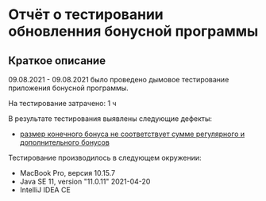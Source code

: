 # Отчёт о тестировании обновленния бонусной программы

## Краткое описание

09.08.2021 - 09.08.2021 было проведено дымовое тестирование приложения бонусной программы.

На тестирование затрачено: 1 ч

В результате тестирования выявлены следующие дефекты:
* [размер конечного бонуса не соответствует сумме регулярного и дополнительного бонусов](https://github.com/DariaSeliverstova/programming_dorabotka_2.2/issues/1)


Тестирование производилось в следующем окружении:
* MacBook Pro, версия 10.15.7
* Java SE 11, version "11.0.11" 2021-04-20
* IntelliJ IDEA CE
